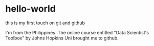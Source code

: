 # hello-world
this is my first touch on git and github

I'm from the Philippines.
The online course entitled "Data Scientist's Toolbox" by Johns Hopkins Uni brought me to github.
